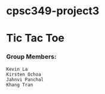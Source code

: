 # cpsc349-project3

# Tic Tac Toe

### Group Members:  
    Kevin La 
    Kirsten Ochoa  
    Jahnvi Panchal  
    Khang Tran  
